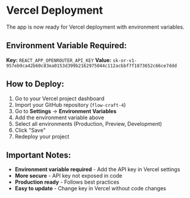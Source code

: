 # Vercel Deployment

The app is now ready for Vercel deployment with environment variables.

## Environment Variable Required:

**Key:** `REACT_APP_OPENROUTER_API_KEY`
**Value:** `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`

## How to Deploy:

1. Go to your Vercel project dashboard
2. Import your GitHub repository (`flow-craft-4`)
3. Go to **Settings** → **Environment Variables**
4. Add the environment variable above
5. Select all environments (Production, Preview, Development)
6. Click "Save"
7. Redeploy your project

## Important Notes:

- **Environment variable required** - Add the API key in Vercel settings
- **More secure** - API key not exposed in code
- **Production ready** - Follows best practices
- **Easy to update** - Change key in Vercel without code changes
